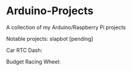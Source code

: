 # Arduino-Projects
A collection of my Arduino/Raspberry Pi projects

Notable projects: 
slapbot [pending]

Car RTC Dash: 

Budget Racing Wheel: 

